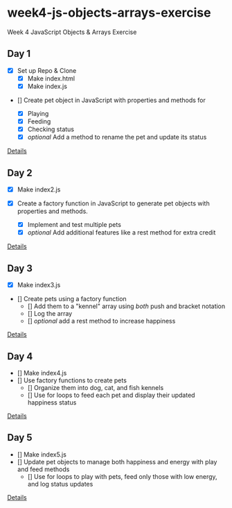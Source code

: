 # week4-js-objects-arrays-exercise

Week 4 JavaScript Objects &amp; Arrays Exercise

## Day 1

- [X] Set up Repo & Clone
  - [X] Make index.html
  - [X] Make index.js

- [] Create pet object in JavaScript with properties and methods for

  - [X] Playing
  - [X] Feeding
  - [X] Checking status
  - [X] *optional* Add a method to rename the pet and update its status

[Details](https://github.com/rmccrear/codex-lv2-may-2024/blob/main/week-3-JavaScript/assignment/day-1.md)

## Day 2

- [X] Make index2.js
- [X] Create a factory function in JavaScript to generate pet objects with properties and methods.

  - [X] Implement and test multiple pets
  - [X] *optional* Add additional features like a rest method for extra credit

[Details](https://github.com/rmccrear/codex-lv2-may-2024/blob/main/week-3-JavaScript/assignment/day-2.md)

## Day 3

- [X] Make index3.js

- [] Create pets using a factory function
  - [] Add them to a "kennel" array using *both* push and bracket notation
  - [] Log the array
  - [] *optional* add a rest method to increase happiness

[Details](https://github.com/rmccrear/codex-lv2-may-2024/blob/main/week-3-JavaScript/assignment/day-3.md)

## Day 4

- [] Make index4.js
- [] Use factory functions to create pets
  - [] Organize them into dog, cat, and fish kennels
  - [] Use for loops to feed each pet and display their updated happiness status

[Details](https://github.com/rmccrear/codex-lv2-may-2024/blob/main/week-3-JavaScript/assignment/day-4.md)

## Day 5

- [] Make index5.js
- [] Update pet objects to manage both happiness and energy with play and feed methods
  - [] Use for loops to play with pets, feed only those with low energy, and log status updates

[Details](https://github.com/rmccrear/codex-lv2-may-2024/blob/main/week-3-JavaScript/assignment/day-5.md)
